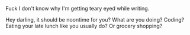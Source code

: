 Fuck I don't know why I'm getting teary eyed while writing.

Hey darling, it should be noontime for you? What are you doing? Coding? Eating your late lunch like you usually do? Or grocery shopping?
